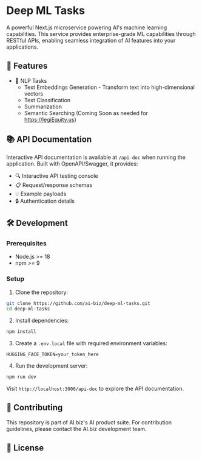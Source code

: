 # Deep ML Tasks

A powerful Next.js microservice powering AI's machine learning capabilities. This service provides enterprise-grade ML capabilities through RESTful APIs, enabling seamless integration of AI features into your applications.

## 🚀 Features

- 🧠 NLP Tasks
  - Text Embeddings Generation - Transform text into high-dimensional vectors
  - Text Classification
  - Summarization
  - Semantic Searching (Coming Soon as needed for https://legiEquity.us)

## 📚 API Documentation

Interactive API documentation is available at `/api-doc` when running the application. Built with OpenAPI/Swagger, it provides:
- 🔍 Interactive API testing console
- 📋 Request/response schemas
- 💡 Example payloads
- 🔒 Authentication details

## 🛠️ Development

### Prerequisites
- Node.js >= 18
- npm >= 9

### Setup
1. Clone the repository:
```bash
git clone https://github.com/ai-biz/deep-ml-tasks.git
cd deep-ml-tasks
```

2. Install dependencies:
```bash
npm install
```

3. Create a `.env.local` file with required environment variables:
```env
HUGGING_FACE_TOKEN=your_token_here
```

4. Run the development server:
```bash
npm run dev
```

Visit `http://localhost:3000/api-doc` to explore the API documentation.

## 🤝 Contributing

This repository is part of AI.biz's AI product suite. For contribution guidelines, please contact the AI.biz development team.

## 📝 License

